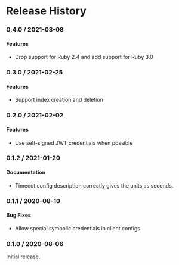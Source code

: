 # Release History

### 0.4.0 / 2021-03-08

#### Features

* Drop support for Ruby 2.4 and add support for Ruby 3.0

### 0.3.0 / 2021-02-25

#### Features

* Support index creation and deletion

### 0.2.0 / 2021-02-02

#### Features

* Use self-signed JWT credentials when possible

### 0.1.2 / 2021-01-20

#### Documentation

* Timeout config description correctly gives the units as seconds.

### 0.1.1 / 2020-08-10

#### Bug Fixes

* Allow special symbolic credentials in client configs

### 0.1.0 / 2020-08-06

Initial release.
